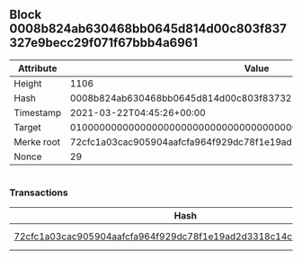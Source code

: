## Block 0008b824ab630468bb0645d814d00c803f837327e9becc29f071f67bbb4a6961

Attribute | Value
--- | ---
Height | 1106
Hash | 0008b824ab630468bb0645d814d00c803f837327e9becc29f071f67bbb4a6961
Timestamp | 2021-03-22T04:45:26+00:00
Target | 0100000000000000000000000000000000000000000000000000000000000000
Merke root | 72cfc1a03cac905904aafcfa964f929dc78f1e19ad2d3318c14cc0d0012a8fbd
Nonce | 29

```

```

### Transactions

Hash | Amount
--- | ---
[72cfc1a03cac905904aafcfa964f929dc78f1e19ad2d3318c14cc0d0012a8fbd](72cfc1a03cac905904aafcfa964f929dc78f1e19ad2d3318c14cc0d0012a8fbd.md) | 10.00000000 SKEPTI 
